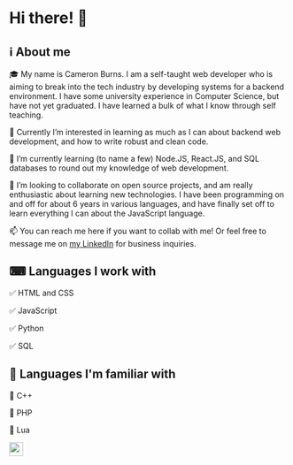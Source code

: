 <h1>Hi there! 👋</h1>

<h2>ℹ About me</h2>

<p>🎓 My name is Cameron Burns. I am a self-taught web developer who is aiming to break into the tech industry by developing systems for a backend environment. I have some university experience in Computer Science, but have not yet graduated. I have learned a bulk of what I know through self teaching.</p>
<p>👀 Currently I’m interested in learning as much as I can about backend web development, and how to write robust and clean code.</p>
<p>🌱 I’m currently learning (to name a few) Node.JS, React.JS, and SQL databases to round out my knowledge of web development.</p>
<p>🤝 I’m looking to collaborate on open source projects, and am really enthusiastic about learning new technologies. I have been programming on and off for about 6 years in various languages, and have finally set off to learn everything I can about the JavaScript language.</p>
<p>📫 You can reach me here if you want to collab with me! Or feel free to message me on <a href="https://www.linkedin.com/in/cameron--burns/">my LinkedIn</a> for business inquiries.</p>

 <h2>⌨ Languages I work with</h2>
 <p>✅ HTML and CSS</p>
 <p>✅ JavaScript</p>
 <p>✅ Python</p>
 <p>✅ SQL</p>
 
 <h2>🤔 Languages I'm familiar with</h2>
 <p>🔳 C++</p>
 <p>🔳 PHP</p>
 <p>🔳 Lua</p>
 
 <img src="https://thumbs.dreamstime.com/b/hi-word-speech-bubble-hand-drawn-lettering-comic-design-99825893.jpg" style="height: 25px;">

<!---
Cameron0942/Cameron0942 is a ✨ special ✨ repository because its `README.md` (this file) appears on your GitHub profile.
You can click the Preview link to take a look at your changes.
--->
